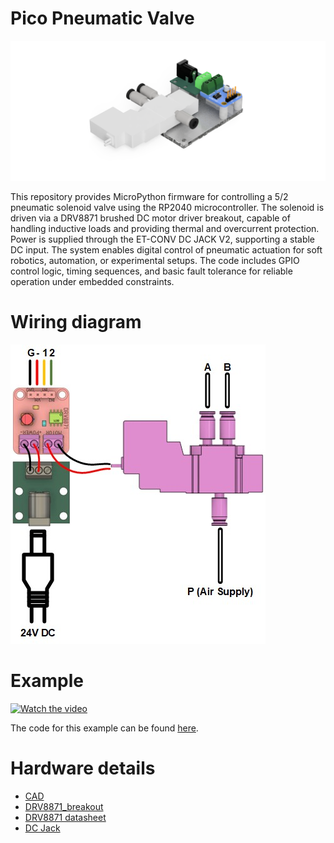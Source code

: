 # Pico Pneumatic Valve

<img src="hardware/pico_pneumatic_valve_render.png"/>

This repository provides MicroPython firmware for controlling a 5/2 pneumatic solenoid valve using the RP2040 microcontroller. The solenoid is driven via a DRV8871 brushed DC motor driver breakout, capable of handling inductive loads and providing thermal and overcurrent protection. Power is supplied through the ET-CONV DC JACK V2, supporting a stable DC input. The system enables digital control of pneumatic actuation for soft robotics, automation, or experimental setups. The code includes GPIO control logic, timing sequences, and basic fault tolerance for reliable operation under embedded constraints.

# Wiring diagram
<img src="hardware/pico_pneumatic_valve_wiring.jpg" alt="wiring_diagram"/>

# Example


[![Watch the video](https://img.youtube.com/vi/QpSRSlQxnmk/hqdefault.jpg)](https://www.youtube.com/watch?v=QpSRSlQxnmk)


The code for this example can be found [here](example/example.py).

# Hardware details
* [CAD](hardware/pico_pneumatic_valve.step)
* [DRV8871_breakout](https://cdn-learn.adafruit.com/downloads/pdf/adafruit-drv8871-brushed-dc-motor-driver-breakout.pdf)
* [DRV8871 datasheet](https://www.ti.com/lit/ds/symlink/drv8871.pdf?ts=1747286551105&ref_url=https%253A%252F%252Fwww.google.com%252F)
* [DC Jack](https://www.ett.co.th/prod2013/et-conv/et-conv%20dc%20jack%20v2.html)
